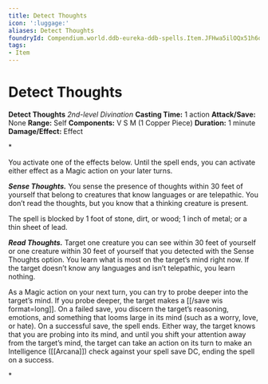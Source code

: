 ```yaml
---
title: Detect Thoughts
icon: ':luggage:'
aliases: Detect Thoughts
foundryId: Compendium.world.ddb-eureka-ddb-spells.Item.JFHwa5ilOQx51h6o
tags:
- Item
---
```


# Detect Thoughts

**Detect Thoughts**
_2nd-level Divination_
**Casting Time:** 1 action
**Attack/Save:** None
**Range:** Self
**Components:** V S M (1 Copper Piece)
**Duration:** 1 minute
**Damage/Effect:** Effect

*<p>You activate one of the effects below. Until the spell ends, you can activate either effect as a Magic action on your later turns.

***Sense Thoughts.*** You sense the presence of thoughts within 30 feet of yourself that belong to creatures that know languages or are telepathic. You don’t read the thoughts, but you know that a thinking creature is present.

The spell is blocked by 1 foot of stone, dirt, or wood; 1 inch of metal; or a thin sheet of lead.

***Read Thoughts.*** Target one creature you can see within 30 feet of yourself or one creature within 30 feet of yourself that you detected with the Sense Thoughts option. You learn what is most on the target’s mind right now. If the target doesn’t know any languages and isn’t telepathic, you learn nothing.

As a Magic action on your next turn, you can try to probe deeper into the target’s mind. If you probe deeper, the target makes a [[/save wis format=long]]. On a failed save, you discern the target’s reasoning, emotions, and something that looms large in its mind (such as a worry, love, or hate). On a successful save, the spell ends. Either way, the target knows that you are probing into its mind, and until you shift your attention away from the target’s mind, the target can take an action on its turn to make an Intelligence ([[Arcana]]) check against your spell save DC, ending the spell on a success.</p>*